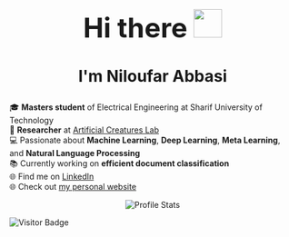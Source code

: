 <h1 align="center" style="font-size: 48px;">Hi there <img src="https://media.giphy.com/media/hvRJCLFzcasrR4ia7z/giphy.gif" width="50px"/></h1>
<h3 align="center" style="font-size: 28px;">I'm Niloufar Abbasi</h3>

🎓 **Masters student** of Electrical Engineering at Sharif University of Technology  
🔬 **Researcher** at [Artificial Creatures Lab](https://ee.sharif.edu/~acl/index.html)  
💻 Passionate about **Machine Learning**, **Deep Learning**, **Meta Learning**, and **Natural Language Processing**  
📚 Currently working on **efficient document classification**  
🌐 Find me on [LinkedIn](https://www.linkedin.com/in/niloufarabbasi)  
🌐 Check out [my personal website](https://nilabbasi.github.io)

<!-- Centered Profile Stats in a grayscale theme -->
<div align="center">

![Profile Stats](https://github-readme-stats.vercel.app/api?username=Nilabbasi&show_icons=true&theme=graywhite&icon_color=gray)  

<!--
![GitHub Trophies](https://github-profile-trophy.vercel.app/?username=Nilabbasi&theme=onedark&margin-w=15&no-bg=true&no-frame=true)
-->

</div>

![Visitor Badge](https://visitor-badge.laobi.icu/badge?page_id=Nilabbasi)

